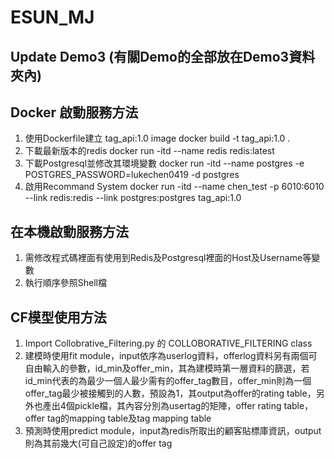 # ESUN_MJ
## Update Demo3 (有關Demo的全部放在Demo3資料夾內)
## Docker 啟動服務方法
1. 使用Dockerfile建立 tag_api:1.0 image
docker build -t tag_api:1.0 .
2. 下載最新版本的redis
docker run -itd --name redis redis:latest
3. 下載Postgresql並修改其環境變數
docker run -itd --name postgres -e POSTGRES_PASSWORD=lukechen0419 -d postgres
4. 啟用Recommand System
docker run -itd --name chen_test -p 6010:6010 --link redis:redis --link postgres:postgres tag_api:1.0

## 在本機啟動服務方法
1. 需修改程式碼裡面有使用到Redis及Postgresql裡面的Host及Username等變數
2. 執行順序參照Shell檔

## CF模型使用方法
1. Import Collobrative_Filtering.py 的 COLLOBORATIVE_FILTERING class
2. 建模時使用fit module，input依序為userlog資料，offerlog資料另有兩個可自由輸入的參數，id_min及offer_min，其為建模時第一層資料的篩選，若id_min代表的為最少一個人最少需有的offer_tag數目，offer_min則為一個offer_tag最少被接觸到的人數，預設為1，其output為offer的rating table，另外也產出4個pickle檔，其內容分別為usertag的矩陣，offer rating table，offer tag的mapping table及tag mapping table
3. 預測時使用predict module，input為redis所取出的顧客貼標庫資訊，output則為其前幾大(可自己設定)的offer tag
